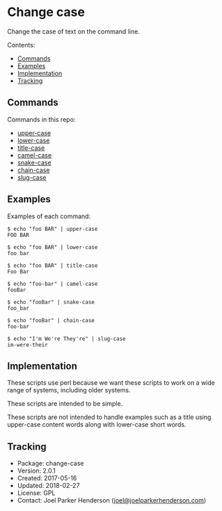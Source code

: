 # Change case

Change the case of text on the command line.

Contents:

* [Commands](#commands)
* [Examples](#examples)
* [Implementation](#implementation)
* [Tracking](#tracking)


## Commands

Commands in this repo:

  * [upper-case](bin/upper-case)
  * [lower-case](bin/lower-case)
  * [title-case](bin/title-case)
  * [camel-case](bin/camel-case)
  * [snake-case](bin/snake-case)
  * [chain-case](bin/chain-case)
  * [slug-case](bin/slug-case)


## Examples

Examples of each command:

  ```shell
  $ echo "foo BAR" | upper-case
  FOO BAR

  $ echo "foo BAR" | lower-case
  foo bar
 
  $ echo "foo BAR" | title-case
  Foo Bar

  $ echo "foo-bar" | camel-case
  fooBar

  $ echo "fooBar" | snake-case
  foo_bar

  $ echo "fooBar" | chain-case
  foo-bar

  $ echo "I'm We're They're" | slug-case
  im-were-their
  ```
 
## Implementation

These scripts use perl because we want these scripts to work on a wide range of systems, including older systems.

These scripts are intended to be simple. 

These scripts are not intended to handle examples such as a title using upper-case content words along with lower-case short words.


## Tracking

* Package: change-case
* Version: 2.0.1
* Created: 2017-05-16
* Updated: 2018-02-27
* License: GPL
* Contact: Joel Parker Henderson (joel@joelparkerhenderson.com)

